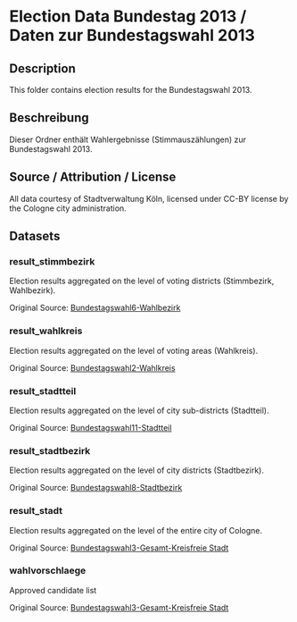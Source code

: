 Election Data Bundestag 2013 / Daten zur Bundestagswahl 2013
============================================================

## Description

This folder contains election results for the Bundestagswahl 2013.


## Beschreibung

Dieser Ordner enthält Wahlergebnisse (Stimmauszählungen) zur Bundestagswahl 2013.


## Source / Attribution / License

All data courtesy of Stadtverwaltung Köln, licensed under CC-BY license by the Cologne city administration.

## Datasets

### result_stimmbezirk

Election results aggregated on the level of voting districts (Stimmbezirk, Wahlbezirk).

Original Source: [Bundestagswahl6-Wahlbezirk](http://www.offenedaten-koeln.de/offene-daten/?did=37)

### result_wahlkreis

Election results aggregated on the level of voting areas (Wahlkreis).

Original Source: [Bundestagswahl2-Wahlkreis](http://www.offenedaten-koeln.de/offene-daten/?did=35)

### result_stadtteil

Election results aggregated on the level of city sub-districts (Stadtteil).

Original Source: [Bundestagswahl11-Stadtteil](http://www.offenedaten-koeln.de/offene-daten/?did=34)

### result_stadtbezirk

Election results aggregated on the level of city districts (Stadtbezirk).

Original Source: [Bundestagswahl8-Stadtbezirk](http://www.offenedaten-koeln.de/offene-daten/?did=38)

### result_stadt

Election results aggregated on the level of the entire city of Cologne.

Original Source: [Bundestagswahl3-Gesamt-Kreisfreie Stadt](http://www.offenedaten-koeln.de/offene-daten/?did=36)

### wahlvorschlaege

Approved candidate list

Original Source: [Bundestagswahl3-Gesamt-Kreisfreie Stadt](http://www.offenedaten-koeln.de/offene-daten/?did=86)

